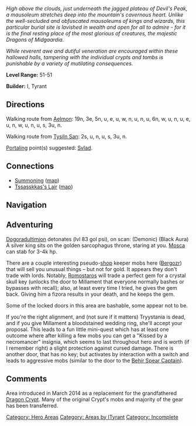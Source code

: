 *High above the clouds, just underneath the jagged plateau of Devil's
Peak, a mausoleum stretches deep into the mountain's cavernous heart.
Unlike the well-secluded and obfuscated mausoleums of kings and wizards,
this particular burial site is lavished in wealth and open for all to
admire - for it is the final resting place of the most glorious of
creatures, the majestic Dragons of Midgaardia.*

*While reverent awe and dutiful veneration are encouraged within these
hallowed halls, tampering with the individual crypts and tombs is
punishable by a variety of mutilating consequences.*

**Level Range:** 51-51

**Builder:** I, Tyrant

## Directions

Walking route from [Aelmon](Aelmon.md "wikilink"): 19n, 3e, 5n, u, e, u,
w, n, u, n, u, 6n, w, u, n, u, e, u, n, w, u, n, u, s, 3u, n.

Walking route from [Tysiln San](Tysiln_San "wikilink"): 2s, u, n, u, s,
3u, n.

[Portaling](Portal.md "wikilink") point(s) suggested:
[Svlad](Svlad_The_Very_Burly.md "wikilink").

## Connections

-   [Summoning](:Category:Summoning.md "wikilink")
    ([map](Summoning_Map.md "wikilink"))
-   [Tssasskkas's Lair](:Category:Tssasskkas's_Lair.md "wikilink")
    ([map](Tssasskkas's_Lair_Map.md "wikilink"))

## Navigation

## Adventuring

[Dogoradultimion](Dogoradultimion "wikilink") detonates (lvl 83 gol
psi), on scan: (Demonic) (Black Aura) A silver king sits on the golden
sarcophagus throne, staring at you.
[Mosca](Animated_Corpse_Of_Mosca.md "wikilink") can stab for 3-4k hp.

There are a couple interesting pseudo-[shop](shop "wikilink") keeper
mobs here ([Bergozr](Bergozr "wikilink")) that will sell you unusual
things – but not for gold. It appears they don't trade with lords.
Notably, [Romostaros](Romostaros_The_Sane.md "wikilink") will trade a
perfect gem for a crystal skull key (unlocks the door to Millament that
everyone normally bashes or bypasses with recall); also, at least every
time I tried, he gives the gem back. Giving him a fizora results in your
death, and he keeps the gem.

Some of the locked doors in this area are bashable, some appear not to
be.

If you're the right alignment, and (not sure if it matters) Tryystania
is dead, and if you give Millament a bloodstained wedding ring, she'll
accept your proposal. This leads to a fun little mini-quest which has at
least one outcome where after killing a few mobs you can get a "Kissed
by a necromancer" insignia, which seems to last throughout hero and is
worth (if I remember right) a slight protection against cursed damage.
There is another door, that has no key; but activates by interaction
with a switch and leads to aggressive mobs (similar to the door to the
[Behir Spear Captain](Behir_Spear_Captain "wikilink")).

## Comments

Area introduced in March 2014 as a replacement for the grandfathered
[Dragon Crypt](:Category:Dragon_Crypt.md "wikilink"). Many of the
original Crypt's mobs and majority of the gear has been transferred.

[Category: Hero Areas](Category:_Hero_Areas "wikilink") [Category: Areas
by ITyrant](Category:_Areas_by_ITyrant "wikilink") [Category:
Incomplete](Category:_Incomplete "wikilink")
